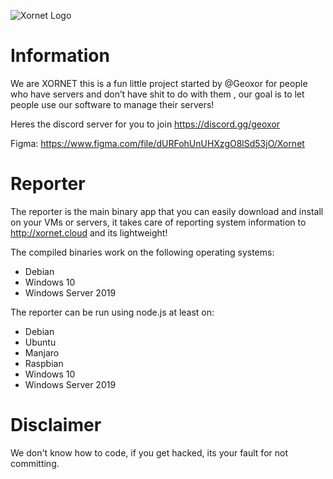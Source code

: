 ![Xornet Logo](https://cdn.discordapp.com/attachments/806300597338767450/840561743804891166/unknown.png)

# Information
We are XORNET this is a fun little project started by @Geoxor for people who have servers and don’t have shit to do with them , our goal is to let people use our software to manage their servers!

Heres the discord server for you to join
https://discord.gg/geoxor

Figma:
https://www.figma.com/file/dURFohUnUHXzgO8lSd53jO/Xornet

# Reporter
The reporter is the main binary app that you can easily download and install on your VMs or servers, it takes care of reporting system information to http://xornet.cloud and its lightweight!

The compiled binaries work on the following operating systems:
  - Debian
  - Windows 10
  - Windows Server 2019

The reporter can be run using node.js at least on:
  - Debian
  - Ubuntu
  - Manjaro
  - Raspbian
  - Windows 10
  - Windows Server 2019
  
# Disclaimer
We don't know how to code, if you get hacked, its your fault for not committing.
